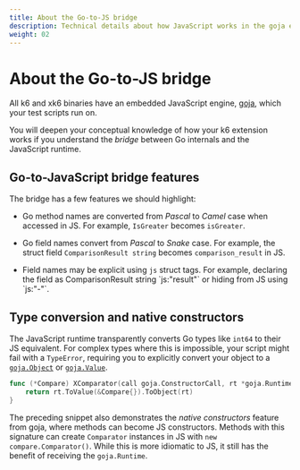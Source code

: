 ```yaml
---
title: About the Go-to-JS bridge
description: Technical details about how JavaScript works in the goja engine.
weight: 02
---
```


# About the Go-to-JS bridge

All k6 and xk6 binaries have an embedded JavaScript engine, [goja](https://github.com/dop251/goja),
which your test scripts run on.

You will deepen your conceptual knowledge of how your k6 extension works if you understand the _bridge_ between Go internals and the JavaScript runtime.

## Go-to-JavaScript bridge features

The bridge has a few features we should highlight:

- Go method names are converted from _Pascal_ to _Camel_ case when
  accessed in JS. For example, `IsGreater` becomes `isGreater`.

- Go field names convert from _Pascal_ to _Snake_ case. For example, the struct field `ComparisonResult string`
  becomes `comparison_result` in JS.

- Field names may be explicit using `js` struct tags. For example, declaring the field as <CodeInline>ComparisonResult string &grave;js:"result"&grave;</CodeInline>
  or hiding from JS using <CodeInline>&grave;js:"-"&grave;</CodeInline>.

## Type conversion and native constructors

The JavaScript runtime transparently converts Go types like `int64` to their JS equivalent.
For complex types where this is impossible, your script might fail with a `TypeError`, requiring you to explicitly convert
your object to a [`goja.Object`](https://pkg.go.dev/github.com/dop251/goja#Object) or [`goja.Value`](https://pkg.go.dev/github.com/dop251/goja#Value).

```go
func (*Compare) XComparator(call goja.ConstructorCall, rt *goja.Runtime) *goja.Object {
	return rt.ToValue(&Compare{}).ToObject(rt)
}
```

The preceding snippet also demonstrates the _native constructors_ feature from goja, where methods can become JS constructors.
Methods with this signature can create `Comparator` instances in JS with `new compare.Comparator()`.
While this is more idiomatic to JS, it still has the benefit of receiving the `goja.Runtime`.

